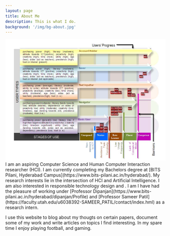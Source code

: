 ```yaml
---
layout: page
title: About Me
description: This is what I do.
background: '/img/bg-about.jpg'
---
```

<img src="/img/posts/PR2.jpg" alt="Profile Picture" class = "center1"/>
I am an aspiring Computer Science and Human Computer Interaction researcher (HCI). I am currently completing my Bachelors degree at [BITS Pilani, Hyderabad Campus](https://www.bits-pilani.ac.in/hyderabad/). My research interests lie in the intersection of HCI and Artificial Intelligence. I am also interested in responsible technology design and . I am I have had the pleasure of working under [Professor Dipanjan](https://www.bits-pilani.ac.in/hyderabad/dipanjan/Profile) and [Professor Sameer Patil](https://faculty.utah.edu/u6038392-SAMEER_PATIL/contact/index.hml) as a research intern. 

I use this website to blog about my thougts on certain papers, document some of my work and write articles on topics I find interesting. In my spare time I enjoy playing football, and gaming. 
